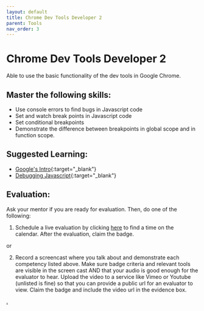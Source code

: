```yaml
---
layout: default
title: Chrome Dev Tools Developer 2
parent: Tools
nav_order: 3
---
```

# Chrome Dev Tools Developer 2

Able to use the basic functionality of the dev tools in Google Chrome.

## Master the following skills:

- Use console errors to find bugs in Javascript code
- Set and watch break points in Javascript code
- Set conditional breakpoints
- Demonstrate the difference between breakpoints in global scope and in function scope.

## Suggested Learning:

- [Google's Intro](https://developers.google.com/web/tools/chrome-devtools){:target="\_blank"}
- [Debugging Javascript](https://developers.google.com/web/tools/chrome-devtools/javascript){:target="\_blank"}

## Evaluation:

Ask your mentor if you are ready for evaluation. Then, do one of the following:

1. Schedule a live evaluation by clicking [here](https://webdev.codex.academy/mastery-eval-2?badge=E_RKzv8nTVOybSTHaRjUmA) to find a time on the calendar. After the evaluation, claim the badge.

or

2. Record a screencast where you talk about and demonstrate each competency listed above. Make sure badge criteria and relevant tools are visible in the screen cast AND that your audio is good enough for the evaluator to hear. Upload the video to a service like Vimeo or Youtube (unlisted is fine) so that you can provide a public url for an evaluator to view. Claim the badge and include the video url in the evidence box.

[.](level-2)
